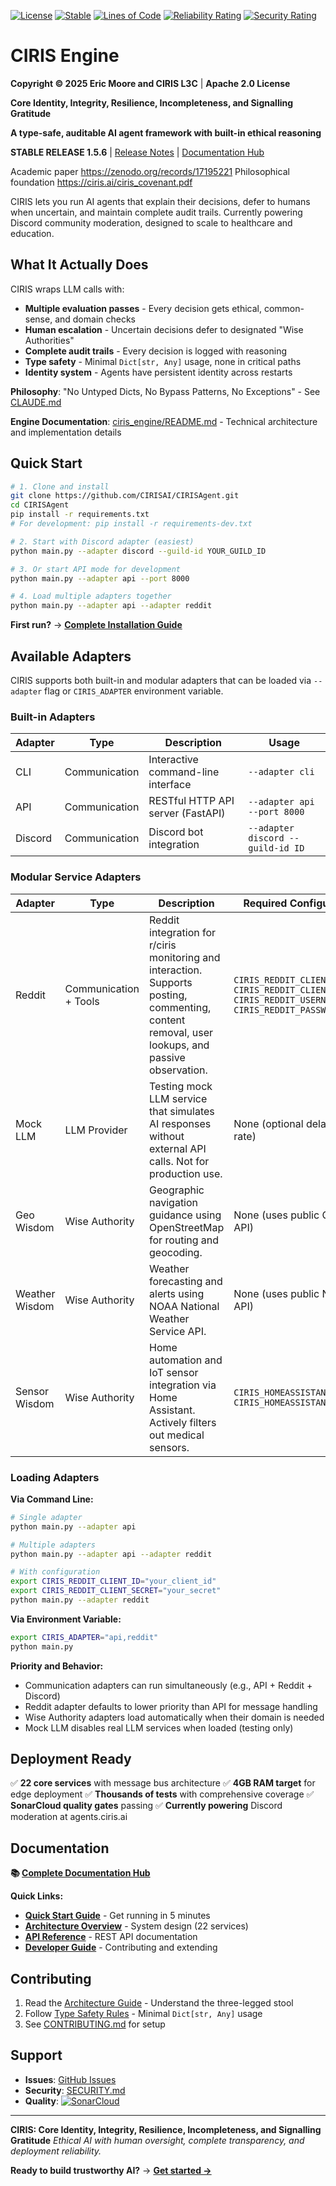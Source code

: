 [![License](https://img.shields.io/badge/License-Apache%202.0-blue.svg)](LICENSE)
[![Stable](https://img.shields.io/badge/Status-STABLE-green.svg)](CHANGELOG.md)
[![Lines of Code](https://sonarcloud.io/api/project_badges/measure?project=CIRISAI_CIRISAgent&metric=ncloc)](https://sonarcloud.io/summary/new_code?id=CIRISAI_CIRISAgent)
[![Reliability Rating](https://sonarcloud.io/api/project_badges/measure?project=CIRISAI_CIRISAgent&metric=reliability_rating)](https://sonarcloud.io/summary/new_code?id=CIRISAI_CIRISAgent)
[![Security Rating](https://sonarcloud.io/api/project_badges/measure?project=CIRISAI_CIRISAgent&metric=security_rating)](https://sonarcloud.io/summary/new_code?id=CIRISAI_CIRISAgent)

# CIRIS Engine

**Copyright © 2025 Eric Moore and CIRIS L3C** | **Apache 2.0 License**

**Core Identity, Integrity, Resilience, Incompleteness, and Signalling Gratitude**

**A type-safe, auditable AI agent framework with built-in ethical reasoning**

**STABLE RELEASE 1.5.6** | [Release Notes](CHANGELOG.md) | [Documentation Hub](docs/README.md)

Academic paper https://zenodo.org/records/17195221
Philosophical foundation https://ciris.ai/ciris_covenant.pdf

CIRIS lets you run AI agents that explain their decisions, defer to humans when uncertain, and maintain complete audit trails. Currently powering Discord community moderation, designed to scale to healthcare and education.

## What It Actually Does

CIRIS wraps LLM calls with:
- **Multiple evaluation passes** - Every decision gets ethical, common-sense, and domain checks
- **Human escalation** - Uncertain decisions defer to designated "Wise Authorities"
- **Complete audit trails** - Every decision is logged with reasoning
- **Type safety** - Minimal `Dict[str, Any]` usage, none in critical paths
- **Identity system** - Agents have persistent identity across restarts

**Philosophy**: "No Untyped Dicts, No Bypass Patterns, No Exceptions" - See [CLAUDE.md](CLAUDE.md#core-philosophy-type-safety-first)

**Engine Documentation**: [ciris_engine/README.md](ciris_engine/README.md) - Technical architecture and implementation details

## Quick Start

```bash
# 1. Clone and install
git clone https://github.com/CIRISAI/CIRISAgent.git
cd CIRISAgent
pip install -r requirements.txt
# For development: pip install -r requirements-dev.txt

# 2. Start with Discord adapter (easiest)
python main.py --adapter discord --guild-id YOUR_GUILD_ID

# 3. Or start API mode for development
python main.py --adapter api --port 8000

# 4. Load multiple adapters together
python main.py --adapter api --adapter reddit
```

**First run?** → **[Complete Installation Guide](docs/INSTALLATION.md)**

## Available Adapters

CIRIS supports both built-in and modular adapters that can be loaded via `--adapter` flag or `CIRIS_ADAPTER` environment variable.

### Built-in Adapters

| Adapter | Type | Description | Usage |
|---------|------|-------------|-------|
| CLI | Communication | Interactive command-line interface | `--adapter cli` |
| API | Communication | RESTful HTTP API server (FastAPI) | `--adapter api --port 8000` |
| Discord | Communication | Discord bot integration | `--adapter discord --guild-id ID` |

### Modular Service Adapters

| Adapter | Type | Description | Required Configuration | Usage |
|---------|------|-------------|------------------------|-------|
| Reddit | Communication + Tools | Reddit integration for r/ciris monitoring and interaction. Supports posting, commenting, content removal, user lookups, and passive observation. | `CIRIS_REDDIT_CLIENT_ID`<br>`CIRIS_REDDIT_CLIENT_SECRET`<br>`CIRIS_REDDIT_USERNAME`<br>`CIRIS_REDDIT_PASSWORD` | `--adapter reddit` |
| Mock LLM | LLM Provider | Testing mock LLM service that simulates AI responses without external API calls. Not for production use. | None (optional delay/failure rate) | `--adapter mockllm` or `--mock-llm` |
| Geo Wisdom | Wise Authority | Geographic navigation guidance using OpenStreetMap for routing and geocoding. | None (uses public OSM API) | Loaded automatically for navigation domains |
| Weather Wisdom | Wise Authority | Weather forecasting and alerts using NOAA National Weather Service API. | None (uses public NOAA API) | Loaded automatically for weather domains |
| Sensor Wisdom | Wise Authority | Home automation and IoT sensor integration via Home Assistant. Actively filters out medical sensors. | `CIRIS_HOMEASSISTANT_URL`<br>`CIRIS_HOMEASSISTANT_TOKEN` | Loaded automatically for sensor domains |

### Loading Adapters

**Via Command Line:**
```bash
# Single adapter
python main.py --adapter api

# Multiple adapters
python main.py --adapter api --adapter reddit

# With configuration
export CIRIS_REDDIT_CLIENT_ID="your_client_id"
export CIRIS_REDDIT_CLIENT_SECRET="your_secret"
python main.py --adapter reddit
```

**Via Environment Variable:**
```bash
export CIRIS_ADAPTER="api,reddit"
python main.py
```

**Priority and Behavior:**
- Communication adapters can run simultaneously (e.g., API + Reddit + Discord)
- Reddit adapter defaults to lower priority than API for message handling
- Wise Authority adapters load automatically when their domain is needed
- Mock LLM disables real LLM services when loaded (testing only)

## Deployment Ready

✅ **22 core services** with message bus architecture
✅ **4GB RAM target** for edge deployment
✅ **Thousands of tests** with comprehensive coverage
✅ **SonarCloud quality gates** passing
✅ **Currently powering** Discord moderation at agents.ciris.ai

## Documentation

**📚 [Complete Documentation Hub](docs/README.md)**

**Quick Links:**
- **[Quick Start Guide](docs/QUICKSTART.md)** - Get running in 5 minutes
- **[Architecture Overview](docs/ARCHITECTURE.md)** - System design (22 services)
- **[API Reference](docs/API_SPEC.md)** - REST API documentation
- **[Developer Guide](docs/FOR_NERDS.md)** - Contributing and extending

## Contributing

1. Read the [Architecture Guide](docs/ARCHITECTURE.md) - Understand the three-legged stool
2. Follow [Type Safety Rules](CLAUDE.md#type-safety) - Minimal `Dict[str, Any]` usage
3. See [CONTRIBUTING.md](CONTRIBUTING.md) for setup

## Support

- **Issues**: [GitHub Issues](https://github.com/CIRISAI/CIRISAgent/issues)
- **Security**: [SECURITY.md](SECURITY.md)
- **Quality**: [![SonarCloud](https://sonarcloud.io/images/project_badges/sonarcloud-light.svg)](https://sonarcloud.io/summary/new_code?id=CIRISAI_CIRISAgent)

---

**CIRIS: Core Identity, Integrity, Resilience, Incompleteness, and Signalling Gratitude**
*Ethical AI with human oversight, complete transparency, and deployment reliability.*

**Ready to build trustworthy AI?** → **[Get started →](docs/README.md)**

